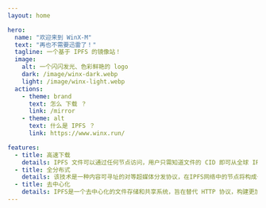 ```yaml
---
layout: home

hero:
  name: "欢迎来到 WinX-M"
  text: "再也不需要迅雷了！"
  tagline: 一个基于 IPFS 的镜像站！
  image:
    alt: 一个闪闪发光、色彩鲜艳的 logo
    dark: /image/winx-dark.webp
    light: /image/winx-light.webp
  actions:
    - theme: brand
      text: 怎么 下载 ？
      link: /mirror
    - theme: alt
      text: 什么是 IPFS ？
      link: https://www.winx.run/

features:
  - title: 高速下载
    details: IPFS 文件可以通过任何节点访问，用户只需知道文件的 CID 即可从全球 IPFS 网络中检索文件。
  - title: 全分布式
    details: 该技术是一种内容可寻址的对等超媒体分发协议，在IPFS网络中的节点将构成一个分布式文件系统。
  - title: 去中心化
    details: IPFS是一个去中心化的文件存储和共享系统，旨在替代 HTTP 协议，构建更加安全、高效和去中心化的网络。
---
```



